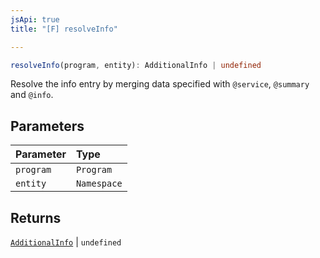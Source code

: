 ```yaml
---
jsApi: true
title: "[F] resolveInfo"

---
```

```ts
resolveInfo(program, entity): AdditionalInfo | undefined
```

Resolve the info entry by merging data specified with `@service`, `@summary` and `@info`.

## Parameters

| Parameter | Type |
| :------ | :------ |
| `program` | `Program` |
| `entity` | `Namespace` |

## Returns

[`AdditionalInfo`](../interfaces/AdditionalInfo.md) \| `undefined`
